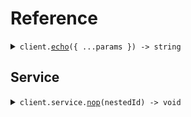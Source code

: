 # Reference

<details><summary><code>client.<a href="/src/Client.ts">echo</a>({ ...params }) -> string</code></summary>
<dl>
<dd>

#### 🔌 Usage

<dl>
<dd>

<dl>
<dd>

```typescript
await client.echo({
    name: "Hello world!",
    size: 20,
});
```

</dd>
</dl>
</dd>
</dl>

#### ⚙️ Parameters

<dl>
<dd>

<dl>
<dd>

**request:** `SeedPackageYml.EchoRequest`

</dd>
</dl>

<dl>
<dd>

**requestOptions:** `SeedPackageYmlClient.RequestOptions`

</dd>
</dl>
</dd>
</dl>

</dd>
</dl>
</details>

##

## Service

<details><summary><code>client.service.<a href="/src/api/resources/service/client/Client.ts">nop</a>(nestedId) -> void</code></summary>
<dl>
<dd>

#### 🔌 Usage

<dl>
<dd>

<dl>
<dd>

```typescript
await client.service.nop("id-219xca8");
```

</dd>
</dl>
</dd>
</dl>

#### ⚙️ Parameters

<dl>
<dd>

<dl>
<dd>

**nestedId:** `string`

</dd>
</dl>

<dl>
<dd>

**requestOptions:** `Service.RequestOptions`

</dd>
</dl>
</dd>
</dl>

</dd>
</dl>
</details>

